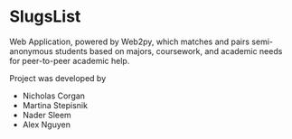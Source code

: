 # SlugsList

Web Application, powered by Web2py, which matches and pairs semi-anonymous students based on majors, coursework, and academic needs for peer-to-peer academic help. 

Project was developed by
* Nicholas Corgan
* Martina Stepisnik
* Nader Sleem
* Alex Nguyen
